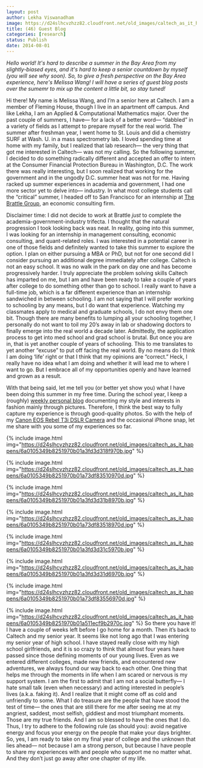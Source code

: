 ```yaml
---
layout: post
author: Lekha Viswanadham
image: https://d24slhcvzhzz82.cloudfront.net/old_images/caltech_as_it_happens/6a0105349b8251970b01a511ecf8ba970c.jpg
title: (46) Guest Blog
categories: [research]
status: Publish
date: 2014-08-01
---
```



*Hello world! It's hard to describe a summer in the Bay Area from my slightly-biased eyes, and it's hard to keep a senior countdown by myself (you will see why soon). So, to give a fresh perspective on the Bay Area experience, here's Melissa Wang! I will have a series of guest blog posts over the sumemr to mix up the content a little bit, so stay tuned!*

Hi there! My name is Melissa Wang, and I’m a senior here at Caltech. I am a member of Fleming House, though I live in an apartment off campus. And like Lekha, I am an Applied &amp; Computational Mathematics major. Over the past couple of summers, I have­— for a lack of a better word— “dabbled” in a variety of fields as I attempt to prepare myself for the real world. The summer after freshman year, I went home to St. Louis and did a chemistry SURF at Wash. U. in a mass spectrometry lab. I loved spending time at home with my family, but I realized that lab research­— the very thing that got me interested in Caltech­— was not my calling. So the following summer, I decided to do something radically different and accepted an offer to intern at the Consumer Financial Protection Bureau in Washington, D.C. The work there was really interesting, but I soon realized that working for the government and in the ungodly D.C. summer heat was not for me. Having racked up summer experiences in academia and government, I had one more sector yet to delve into­— industry. In what most college students call the “critical” summer, I headed off to San Francisco for an internship at <a href="https://www.brattle.com/" target="_self">The Brattle Group</a>, an economic consulting firm.

Disclaimer time: I did not decide to work at Brattle *just* to complete the academia-government-industry trifecta. I thought that the natural progression I took looking back was neat. In reality, going into this summer, I was looking for an internship in management consulting, economic consulting, and quant-related roles. I was interested in a potential career in one of those fields and definitely wanted to take this summer to explore the option. I plan on either pursuing a MBA or PhD, but not for one second did I consider pursuing an additional degree immediately after college. Caltech is not an easy school. It was no walk in the park on day one and has become progressively harder. I truly appreciate the problem solving skills Caltech has imparted on me, but I am and have been ready to take a couple of years after college to do something other than go to school. I really want to have a full-time job, which is a far different experience than an internship sandwiched in between schooling. I am not saying that I will prefer working to schooling by any means, but I do want that experience. Watching my classmates apply to medical and graduate schools, I do not envy them one bit. Though there are many benefits to lumping all your schooling together, I personally do not want to toil my 20’s away in lab or shadowing doctors to finally emerge into the real world a decade later. Admittedly, the application process to get into med school and grad school is brutal. But once you are in, that is yet another couple of years of schooling. This to me translates to yet another “excuse” to put off facing the real world. By no means do I think I am doing ‘life’ right or that I think that my opinions are “correct.” Heck, I really have no idea what I am doing and whether it will lead me to where I want to go. But I embrace all of my opportunities openly and have learned and grown as a result.

With that being said, let me tell you (or better yet show you) what I have been doing this summer in my free time. During the school year, I keep a (roughly) <a href="https://youngcasualchic.blogspot.com/" target="_self">weekly personal blog</a> documenting my style and interests in fashion mainly through pictures. Therefore, I think the best way to fully capture my experience is through good-quality photos. So with the help of my <a href="https://www.amazon.com/Canon-Digital-18-55mm-3-5-5-6-DISCONTINUED/dp/B004J3V90Y">Canon EOS Rebel T3i DSLR Camera</a> and the occasional iPhone snap, let me share with you some of my experiences so far.


{% include image.html img="https://d24slhcvzhzz82.cloudfront.net/old_images/caltech_as_it_happens/6a0105349b8251970b01a3fd3d318f970b.jpg" %}

{% include image.html img="https://d24slhcvzhzz82.cloudfront.net/old_images/caltech_as_it_happens/6a0105349b8251970b01a73df83510970d.jpg" %}

{% include image.html img="https://d24slhcvzhzz82.cloudfront.net/old_images/caltech_as_it_happens/6a0105349b8251970b01a3fd3d31b8970b.jpg" %}

{% include image.html img="https://d24slhcvzhzz82.cloudfront.net/old_images/caltech_as_it_happens/6a0105349b8251970b01a73df83518970d.jpg" %}

{% include image.html img="https://d24slhcvzhzz82.cloudfront.net/old_images/caltech_as_it_happens/6a0105349b8251970b01a3fd3d31c5970b.jpg" %}

{% include image.html img="https://d24slhcvzhzz82.cloudfront.net/old_images/caltech_as_it_happens/6a0105349b8251970b01a3fd3d31d6970b.jpg" %}

{% include image.html img="https://d24slhcvzhzz82.cloudfront.net/old_images/caltech_as_it_happens/6a0105349b8251970b01a73df83556970d.jpg" %}

{% include image.html img="https://d24slhcvzhzz82.cloudfront.net/old_images/caltech_as_it_happens/6a0105349b8251970b01a511ecf9b2970c.jpg" %}
So there you have it! I have a couple of weeks left before I go home for a month. Then it’s back to Caltech and my senior year. It seems like not long ago that I was entering my senior year of high school. I have stayed really close with my high school girlfriends, and it is so crazy to think that almost four years have passed since those defining moments of our young lives. Even as we entered different colleges, made new friends, and encountered new adventures, we always found our way back to each other. One thing that helps me through the moments in life when I am scared or nervous is my support system. I am the first to admit that I am not a social butterfly— I hate small talk (even when necessary) and acting interested in people’s lives (a.k.a. faking it). And I realize that it might come off as cold and unfriendly to some. What I do treasure are the people that have stood the test of time— the ones that are still there for me after seeing me at my angriest, saddest, most selfish, giddiest and most triumphant moments. Those are my true friends. And I am so blessed to have the ones that I do. Thus, I try to adhere to the following rule (as should you): avoid negative energy and focus your energy on the people that make your days brighter. So, yes, I am ready to take on my final year of college and the unknown that lies ahead— not because I am a strong person, but because I have people to share my experiences with and people who support me no matter what. And they don’t just go away after one chapter of my life. 


